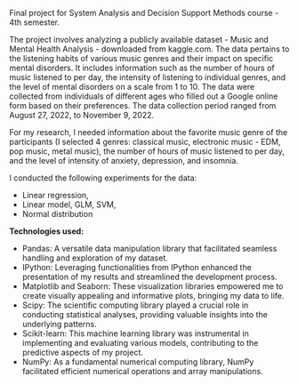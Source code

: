 Final project for System Analysis and Decision Support Methods course - 4th semester.

The project involves analyzing a publicly available dataset - Music and Mental Health Analysis - downloaded from kaggle.com. 
The data pertains to the listening habits of various music genres and their impact on specific mental disorders. 
It includes information such as the number of hours of music listened to per day, the intensity of listening to individual genres, 
and the level of mental disorders on a scale from 1 to 10. The data were collected from individuals of different ages who filled out a Google online form based on their preferences. 
The data collection period ranged from August 27, 2022, to November 9, 2022.

For my research, I needed information about the favorite music genre of the participants 
(I selected 4 genres: classical music, electronic music - EDM, pop music, metal music), 
the number of hours of music listened to per day, and the level of intensity of anxiety, depression, and insomnia.

I conducted the following experiments for the data:
* Linear regression,
* Linear model, GLM, SVM,
* Normal distribution

**Technologies used:**
* Pandas: A versatile data manipulation library that facilitated seamless handling and exploration of my dataset.
* IPython: Leveraging functionalities from IPython enhanced the presentation of my results and streamlined the development process.
* Matplotlib and Seaborn: These visualization libraries empowered me to create visually appealing and informative plots, bringing my data to life.
* Scipy: The scientific computing library played a crucial role in conducting statistical analyses, providing valuable insights into the underlying patterns.
* Scikit-learn: This machine learning library was instrumental in implementing and evaluating various models, contributing to the predictive aspects of my project.
* NumPy: As a fundamental numerical computing library, NumPy facilitated efficient numerical operations and array manipulations.
